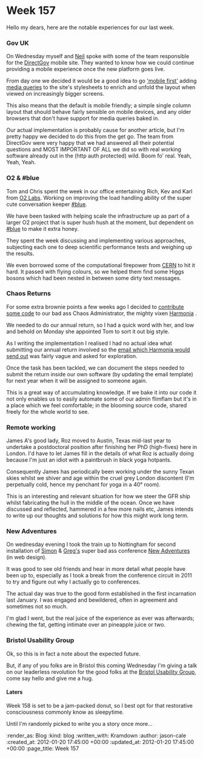 Week 157
========

Hello my dears, here are the notable experiences for our last week.

### Gov UK

On Wednesday myself and [Neil][Neil] spoke with some of the team responsible for the [DirectGov][DirectGov] mobile site. They wanted to know how we could continue providing a mobile experience once the new platform goes live.

From day one we decided it would be a good idea to go ['mobile first'](http://www.google.co.uk/search?sourceid=chrome&ie=UTF-8&q=mobile+first) adding [media queries](http://www.alistapart.com/articles/responsive-web-design/) to the site's stylesheets to enrich and unfold the layout when viewed on increasingly bigger screens.

This also means that the default is mobile friendly; a simple single column layout that should behave fairly sensible on mobile devices, and any older browsers that don't have support for media queries baked in.

Our actual implementation is probably cause for another article, but I'm pretty happy we decided to do this from the get go. The team from DirectGov were very happy that we had answered all their potential questions and MOST IMPORTANT OF ALL we did so with real working software already out in the (http auth protected) wild. Boom fo' real. Yeah, Yeah, Yeah.

### O2 &amp; #blue

Tom and Chris spent the week in our office entertaining Rich, Kev and Karl from [O2 Labs](http://o2labs.co.uk/). Working on improving the load handling ability of the super cute conversation keeper [#blue](http://hashblue.com).

We have been tasked with helping scale the infrastructure up as part of a larger O2 project that is super hush hush at the moment, but dependent on [#blue](http://hashblue.com) to make it extra honey.

They spent the week discussing and implementing various approaches, subjecting each one to deep scientific performance tests and weighing up the results.

We even borrowed some of the computational firepower from [CERN](http://public.web.cern.ch/public/) to hit it hard. It passed with flying colours, so we helped them find some Higgs bosons which had been nested in between some dirty text messages.

### Chaos Returns

For some extra brownie points a few weeks ago I decided to [contribute some code](https://github.com/freerange/harmonia/commit/5ad4eabd701050f65a7b02756a4ab55e33b2aed2) to our bad ass Chaos Administrator, the mighty vixen [Harmonia](https://github.com/freerange/harmonia) .

We needed to do our annual return, so I had a quick word with her, and low and behold on Monday she appointed Tom to sort it out big style.

As I writing the implementation I realised I had no actual idea what submitting our annual return involved so the [email which Harmonia would send out](https://github.com/freerange/harmonia/blob/5ad4eabd701050f65a7b02756a4ab55e33b2aed2/lib/emails/annual_return.erb) was fairly vague and asked for exploration.

Once the task has been tackled, we can document the steps needed to submit the return inside our own software (by updating the email template) for next year when it will be assigned to someone again.

This is a great way of accumulating knowledge. If we bake it into our code it not only enables us to easily automate some of our admin flimflam but it's in a place which we feel comfortable; in the blooming source code, shared freely for the whole world to see.

### Remote working

James A's good lady, Roz moved to Austin, Texas mid-last year to undertake a postdoctoral position after finishing her PhD (high-fives) here in London. I'd have to let James fill in the details of what Roz is actually doing because I'm just an idiot with a paintbrush in black yoga hotpants.

Consequently James has periodically been working under the sunny Texan skies whilst we shiver and age within the cruel grey London discontent (I'm perpetually cold, hence my penchant for yoga in a 40&deg; room).

This is an interesting and relevant situation for how we steer the GFR ship whilst fabricating the hull in the middle of the ocean. Once we have discussed and reflected, hammered in a few more nails etc, James intends to write up our thoughts and solutions for how this might work long term.

### New Adventures

On wednesday evening I took the train up to Nottingham for second installation of [Simon](http://colly.com) &amp; [Greg's](http://gregorywood.co.uk) super bad ass conference [New Adventures](http://2012.newadventuresconf.com) (in web design).

It was good to see old friends and hear in more detail what people have been up to, especially as I took a break from the conference circuit in 2011 to try and figure out why I actually go to conferences.

The actual day was true to the good form established in the first incarnation last January. I was engaged and bewildered, often in agreement and sometimes not so much.

I'm glad I went, but the real juice of the experience as ever was afterwards; chewing the fat, getting intimate over an pineapple juice or two.

### Bristol Usability Group

Ok, so this is in fact a note about the expected future.

But, if any of you folks are in Bristol this coming Wednesday I'm giving a talk on our leaderless revolution for the good folks at the [Bristol Usability Group](http://bristolusability.ning.com/events/leaders-change), come say hello and give me a hug.

#### Laters

Week 158 is set to be a jam-packed donut, so I best opt for that restorative consciousness commonly know as sleepytime.

Until I'm randomly picked to write you a story once more...

[Neil]: https://twitter.com/neillyneil
[DirectGov]: http://www.direct.gov.uk/en/index.htm

:render_as: Blog
:kind: blog
:written_with: Kramdown
:author: jason-cale
:created_at: 2012-01-20 17:45:00 +00:00
:updated_at: 2012-01-20 17:45:00 +00:00
:page_title: Week 157
